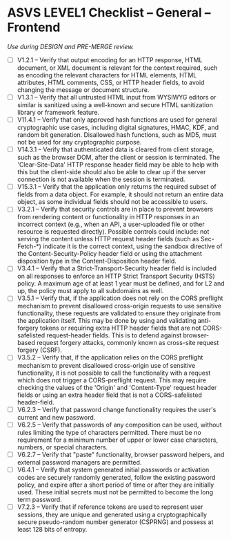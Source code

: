 # ASVS LEVEL1 Checklist – General – Frontend

_Use during DESIGN and PRE-MERGE review._

- [ ] V1.2.1 – Verify that output encoding for an HTTP response, HTML document, or XML document is relevant for the context required, such as encoding the relevant characters for HTML elements, HTML attributes, HTML comments, CSS, or HTTP header fields, to avoid changing the message or document structure.
- [ ] V1.3.1 – Verify that all untrusted HTML input from WYSIWYG editors or similar is sanitized using a well-known and secure HTML sanitization library or framework feature.
- [ ] V11.4.1 – Verify that only approved hash functions are used for general cryptographic use cases, including digital signatures, HMAC, KDF, and random bit generation. Disallowed hash functions, such as MD5, must not be used for any cryptographic purpose.
- [ ] V14.3.1 – Verify that authenticated data is cleared from client storage, such as the browser DOM, after the client or session is terminated. The 'Clear-Site-Data' HTTP response header field may be able to help with this but the client-side should also be able to clear up if the server connection is not available when the session is terminated.
- [ ] V15.3.1 – Verify that the application only returns the required subset of fields from a data object. For example, it should not return an entire data object, as some individual fields should not be accessible to users.
- [ ] V3.2.1 – Verify that security controls are in place to prevent browsers from rendering content or functionality in HTTP responses in an incorrect context (e.g., when an API, a user-uploaded file or other resource is requested directly). Possible controls could include: not serving the content unless HTTP request header fields (such as Sec-Fetch-\*) indicate it is the correct context, using the sandbox directive of the Content-Security-Policy header field or using the attachment disposition type in the Content-Disposition header field.
- [ ] V3.4.1 – Verify that a Strict-Transport-Security header field is included on all responses to enforce an HTTP Strict Transport Security (HSTS) policy. A maximum age of at least 1 year must be defined, and for L2 and up, the policy must apply to all subdomains as well.
- [ ] V3.5.1 – Verify that, if the application does not rely on the CORS preflight mechanism to prevent disallowed cross-origin requests to use sensitive functionality, these requests are validated to ensure they originate from the application itself. This may be done by using and validating anti-forgery tokens or requiring extra HTTP header fields that are not CORS-safelisted request-header fields. This is to defend against browser-based request forgery attacks, commonly known as cross-site request forgery (CSRF).
- [ ] V3.5.2 – Verify that, if the application relies on the CORS preflight mechanism to prevent disallowed cross-origin use of sensitive functionality, it is not possible to call the functionality with a request which does not trigger a CORS-preflight request. This may require checking the values of the 'Origin' and 'Content-Type' request header fields or using an extra header field that is not a CORS-safelisted header-field.
- [ ] V6.2.3 – Verify that password change functionality requires the user's current and new password.
- [ ] V6.2.5 – Verify that passwords of any composition can be used, without rules limiting the type of characters permitted. There must be no requirement for a minimum number of upper or lower case characters, numbers, or special characters.
- [ ] V6.2.7 – Verify that "paste" functionality, browser password helpers, and external password managers are permitted.
- [ ] V6.4.1 – Verify that system generated initial passwords or activation codes are securely randomly generated, follow the existing password policy, and expire after a short period of time or after they are initially used. These initial secrets must not be permitted to become the long term password.
- [ ] V7.2.3 – Verify that if reference tokens are used to represent user sessions, they are unique and generated using a cryptographically secure pseudo-random number generator (CSPRNG) and possess at least 128 bits of entropy.
